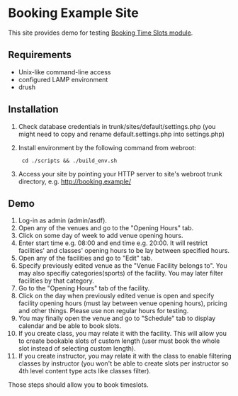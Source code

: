 Booking Example Site
====================

This site provides demo for testing [Booking Time Slots module](https://drupal.org/project/booking_timeslots).

Requirements
------------

 - Unix-like command-line access
 - configured LAMP environment
 - drush
 
Installation
------------

1. Check database credentials in trunk/sites/default/settings.php (you might need to copy and rename default.settings.php into settings.php)
2. Install environment by the following command from webroot:

        cd ./scripts && ./build_env.sh

3. Access your site by pointing your HTTP server to site's webroot trunk directory, e.g. http://booking.example/

Demo
----
1. Log-in as admin (admin/asdf).
2. Open any of the venues and go to the "Opening Hours" tab.
3. Click on some day of week to add venue opening hours.
4. Enter start time e.g. 08:00 and end time e.g. 20:00. It will restrict facilities' and classes' opening hours to be lay between specified hours.
5. Open any of the facilities and go to "Edit" tab.
6. Specify previously edited venue as the "Venue Facility belongs to". You may also specifiy categories(sports) of the facility. You may later filter facilities by that category.
7. Go to the "Opening Hours" tab of the facility.
8. Click on the day when previously edited venue is open and specify facility opening hours (must lay between venue opening hours), pricing and other things. Please use non regular hours for testing.
9. You may finally open the venue and go to "Schedule" tab to display calendar and be able to book slots.
10. If you create class, you may relate it with the facility. This will allow you to create bookable slots of custom length (user must book the whole slot instead of selecting custom length).
11. If you create instructor, you may relate it with the class to enable filtering classes by instructor (you won't be able to create slots per instructor so 4th level content type acts like classes filter).

Those steps should allow you to book timeslots.
